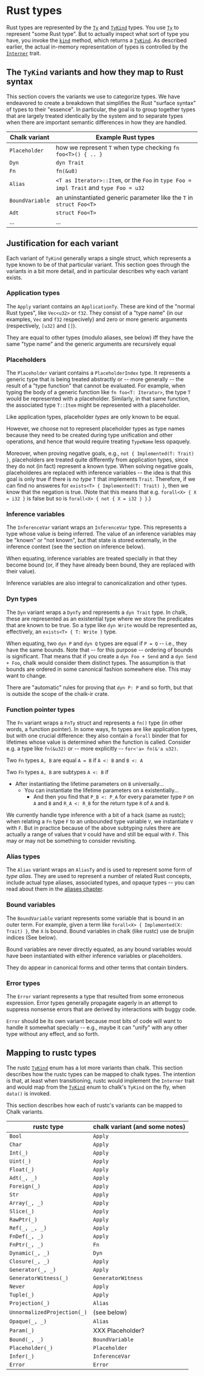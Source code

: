 # Rust types

Rust types are represented by the [`Ty`] and [`TyKind`] types.
You use [`Ty`] to represent "some Rust type". But to actually inspect
what sort of type you have, you invoke the [`kind`] method, which
returns a [`TyKind`]. As described earlier, the actual in-memory
representation of types is controlled by the [`Interner`] trait.

[`Interner`]: http://rust-lang.github.io/chalk/chalk_ir/interner/trait.Interner.html
[`Ty`]: http://rust-lang.github.io/chalk/chalk_ir/struct.Ty.html
[`TyKind`]: http://rust-lang.github.io/chalk/chalk_ir/enum.TyKind.html
[`kind`]: http://rust-lang.github.io/chalk/chalk_ir/struct.Ty.html#method.kind

## The `TyKind` variants and how they map to Rust syntax

This section covers the variants we use to categorize types. We have
endeavored to create a breakdown that simplifies the Rust "surface
syntax" of types to their "essence". In particular, the goal is to
group together types that are largely treated identically by the
system and to separate types when there are important semantic
differences in how they are handled.

| Chalk variant | Example Rust types |
| ------------- | ------------------ |
| `Placeholder` | how we represent `T` when type checking `fn foo<T>() { .. }` |
| `Dyn` | `dyn Trait` |
| `Fn` | `fn(&u8)` |
| `Alias` | `<T as Iterator>::Item`, or the `Foo` in `type Foo = impl Trait` and `type Foo = u32` |
| `BoundVariable` | an uninstantiated generic parameter like the `T` in `struct Foo<T>` |
| `Adt` | `struct Foo<T>` |
| ... | ... |

## Justification for each variant

Each variant of `TyKind` generally wraps a single struct, which
represents a type known to be of that particular variant. This section
goes through the variants in a bit more detail, and in particular
describes why each variant exists.

### Application types

The `Apply` variant contains an `ApplicationTy`. These are kind of the
"normal Rust types", like `Vec<u32>` or `f32`. They consist of a "type
name" (in our examples, `Vec` and `f32` respecively) and zero or more
generic arguments (respectively, `[u32]` and `[]`).

They are equal to other types (modulo aliases, see below) iff they
have the same "type name" and the generic arguments are
recursively equal

### Placeholders

The `Placeholder` variant contains a `PlaceholderIndex` type. It
represents a generic type that is being treated abstractly or -- more
generally -- the result of a "type function" that cannot be
evaluated. For example, when typing the body of a generic function
like `fn foo<T: Iterator>`, the type `T` would be represented with a
placeholder. Similarly, in that same function, the associated type
`T::Item` might be represented with a placeholder.

Like application types, placeholder *types* are only known to be
equal.

However, we choose not to represent placeholder types as type names
because they need to be created during type unification and other
operations, and hence that would require treating `TypeName` less opaquely.

Moreover, when proving negative goals, e.g., `not { Implemented(T:
Trait) }`, placeholders are treated quite differently from application
types, since they do not (in fact) represent a known type. When
solving negative goals, placeholderes are replaced with inference
variables -- the idea is that this goal is only true if there is *no
type* `T` that implements `Trait`. Therefore, if we can find no
answeres for `exists<T> { Implemented(T: Trait) }`, then we know that
the negation is true. (Note that this means that e.g. `forall<X> { X =
i32 }` is false but so is `forall<X> { not { X = i32 } }`.)

### Inference variables

The `InferenceVar` variant wraps an `InferenceVar` type.  This
represents a type whose value is being inferred. The value of an
inference variables may be "known" or "not known", but that state is
stored externally, in the inference context (see the section on
inference below).

When equating, inference variables are treated specially in that they
become bound (or, if they have already been bound, they are replaced
with their value).

Inference variables are also integral to canonicalization and
other types.

### Dyn types

The `Dyn` variant wraps a `DynTy` and represents a `dyn Trait`
type. In chalk, these are represented as an existential type where we
store the predicates that are known to be true. So a type like `dyn
Write` would be represented as, effectively, an `exists<T> { T: Write
}` type.

When equating, two `dyn P` and `dyn Q` types are equal if `P = Q` --
i.e., they have the same bounds. Note that -- for this purpose --
ordering of bounds is significant. That means that if you create a
`dyn Foo + Send` and a `dyn Send + Foo`, chalk would consider them
distinct types. The assumption is that bounds are ordered in some
canonical fashion somewhere else. This may want to change.

There are "automatic" rules for proving that `dyn P: P` and so forth, but
that is outside the scope of the chalk-ir crate.

### Function pointer types

The `Fn` variant wraps a `FnTy` struct and represents a `fn()` type
(in other words, a function pointer). In some ways, fn types are like
application types, but with one crucial difference: they also contain
a `forall` binder that for lifetimes whose value is determined when
the function is called. Consider e.g. a type like `fn(&u32)` or --
more explicitly -- `for<'a> fn(&'a u32)`.

Two `Fn` types `A, B` are equal `A = B` if `A <: B` and `B <: A`

Two `Fn` types `A, B` are subtypes `A <: B` if

* After instantiating the lifetime parameters on `B` universally...
    * You can instantiate the lifetime parameters on `A` existentially...
        * And then you find that `P_B <: P_A` for every parameter type `P` on `A` and `B` and
          `R_A <: R_B` for the return type `R` of `A` and `B`.

We currently handle type inference with a bit of a hack (same as
rustc); when relating a `Fn` type `F` to an unbounded type
variable `V`, we instantiate `V` with `F`.  But in practice
because of the above subtyping rules there are actually a range of
values that `V` could have and still be equal with `F`. This may
or may not be something to consider revisiting.


### Alias types

The `Alias` variant wraps an `AliasTy` and is used to represent some form of *type
alias*. They are used to represent a number of related Rust concepts, include
actual type aliases, associated types, and opaque types -- you can read about
them in the [aliases chapter](./rust_types/alias.md).

### Bound variables

The `BoundVariable` variant represents some variable that is bound in
an outer term. For example, given a term like `forall<X> {
Implemented(X: Trait) }`, the `X` is bound. Bound variables in chalk
(like rustc) use de bruijin indices (See below).

Bound variables are never directly equated, as any bound variables would have
been instantiated with either inference variables or placeholders.

They do appear in canonical forms and other terms that contain binders.

### Error types

The `Error` variant represents a type that resulted from some
erroneous expression. Error types generally propagate eagerly in an
attempt to suppress nonsense errors that are derived by interactions
with buggy code.

`Error` should be its own variant because most bits of code will want
to handle it somewhat specially -- e.g., maybe it can "unify" with any
other type without any effect, and so forth.

## Mapping to rustc types

The rustc [`TyKind`] enum has a lot more variants than chalk. This
section describes how the rustc types can be mapped to chalk
types. The intention is that, at least when transitioning, rustc would
implement the `Interner` trait and would map from the [`TyKind`]
enum to chalk's `TyKind` on the fly, when `data()` is invoked.

[`TyKind`]: https://doc.rust-lang.org/nightly/nightly-rustc/rustc_middle/ty/enum.TyKind.html

This section describes how each of rustc's variants can be mapped to
Chalk variants.

| rustc type | chalk variant (and some notes) |
| ------------- | ------------------ |
| `Bool` | `Apply` |
| `Char` | `Apply` |
| `Int(_)` | `Apply` |
| `Uint(_)` | `Apply` |
| `Float(_)` | `Apply` |
| `Adt(_, _)` | `Apply` |
| `Foreign(_)` | `Apply` |
| `Str` | `Apply` |
| `Array(_, _)` | `Apply` |
| `Slice(_)` | `Apply` |
| `RawPtr(_)` | `Apply` |
| `Ref(_, _, _)` | `Apply` |
| `FnDef(_, _)` | `Apply` |
| `FnPtr(_, _)` | `Fn` |
| `Dynamic(_, _)` | `Dyn` |
| `Closure(_, _)` | `Apply` |
| `Generator(_, _)` | `Apply` |
| `GeneratorWitness(_)` | `GeneratorWitness` |
| `Never` | `Apply` |
| `Tuple(_)` | `Apply` |
| `Projection(_)` | `Alias` |
| `UnnormalizedProjection(_)` | (see below) |
| `Opaque(_, _)` | `Alias` |
| `Param(_)` | XXX Placeholder? |
| `Bound(_, _)` | `BoundVariable` |
| `Placeholder(_)` | `Placeholder` |
| `Infer(_)` | `InferenceVar` |
| `Error` | `Error` |
